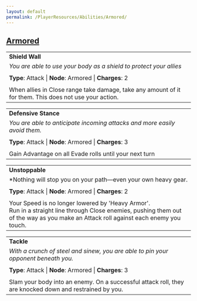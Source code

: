 ```yaml
---
layout: default
permalink: /PlayerResources/Abilities/Armored/
---
```

## [Armored](#Armored)

|                                                                                                        |
| :----------------------------------------------------------------------------------------------------- |
| **Shield Wall**                                                                                        |
| *You are able to use your body as a shield to protect your allies*                                     |
|                                                                                                        |
| **Type**: Attack \| **Node**: Armored \| **Charges**: 2                                                |
|                                                                                                        |
| When allies in Close range take damage, take any amount of it for them. This does not use your action. |

|                                                                           |
| :------------------------------------------------------------------------ |
| **Defensive Stance**                                                      |
| *You are able to anticipate incoming attacks and more easily avoid them.* |
|                                                                           |
| **Type**: Attack \| **Node**: Armored \| **Charges**: 3                   |
|                                                                           |
| Gain Advantage on all Evade rolls until your next turn                    |

|                                                                                                                                                                                         |
| :-------------------------------------------------------------------------------------------------------------------------------------------------------------------------------------- |
| **Unstoppable**                                                                                                                                                                         |
| *Nothing will stop you on your path—even your own heavy gear.                                                                                                                           |
|                                                                                                                                                                                         |
| **Type**: Attack \| **Node**: Armored \| **Charges**: 2                                                                                                                                 |
|                                                                                                                                                                                         |
| Your Speed is no longer lowered by 'Heavy Armor'.<br>Run in a straight line through Close enemies, pushing them out of the way as you make an Attack roll against each enemy you touch. |

|                                                                                                         |
| :------------------------------------------------------------------------------------------------------ |
| **Tackle**                                                                                              |
| *With a crunch of steel and sinew, you are able to pin your opponent beneath you.*                      |
|                                                                                                         |
| **Type**: Attack \| **Node**: Armored \| **Charges**: 3                                                 |
|                                                                                                         |
| Slam your body into an enemy. On a successful attack roll, they are knocked down and restrained by you. |